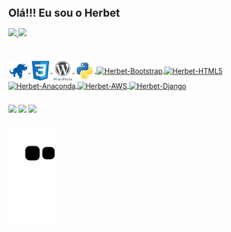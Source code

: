 ## Olá!!! Eu sou o Herbet
<div>
  <a href="https://github.com/herbetdesign">
  <img widht="200px" src="https://github-readme-stats.vercel.app/api?username=herbetdesign&show_icons=true&theme=transparent"/>
  <img width="200px" weight="48%" src="https://github-readme-stats.vercel.app/api/top-langs/?username=herbetdesign&show_icons=true&theme=dark&count_private=true&text_color=c9d1d9&bg_color=0d1117"/>
</div>

##

<div style="display: inline_block"><br>
  <img align="center" alt="Herbet-Cobol" heigth="30" width="40" src="https://github.com/herbetdesign/Desenvolvimento-COBOL/blob/main/cobol_icon.svg">
  <img align="center" alt="Herbet-CSS" heigth="30" width="40" src="https://raw.githubusercontent.com/devicons/devicon/master/icons/css3/css3-original.svg">
  <img align="center" alt="Herbet-WP" heigth="30" width="40" src="https://raw.githubusercontent.com/devicons/devicon/master/icons/wordpress/wordpress-original.svg">
  <img align="center" alt="Herbet-PHP" heigth="30" width="40" src="https://raw.githubusercontent.com/devicons/devicon/master/icons/python/python-original.svg">
  <img align="center" alt="Herbet-Bootstrap" heigth="30" width="40" src="https://cdn.jsdelivr.net/gh/devicons/devicon/icons/bootstrap/bootstrap-original.svg">
  <img align="center" alt="Herbet-HTML5" heigth="30" width="40" src="https://cdn.jsdelivr.net/gh/devicons/devicon/icons/html5/html5-plain-wordmark.svg">
  <img align="center" alt="Herbet-Anaconda" heigth="30" width="40" src="https://cdn.jsdelivr.net/gh/devicons/devicon/icons/anaconda/anaconda-original-wordmark.svg">
  <img align="center" alt="Herbet-AWS" heigth="30" width="40" src="https://cdn.jsdelivr.net/gh/devicons/devicon/icons/amazonwebservices/amazonwebservices-original.svg">
  <img align="center" alt="Herbet-Django" heigth="30" width="40" src="https://cdn.jsdelivr.net/gh/devicons/devicon/icons/django/django-plain.svg">
</div>
    
##
    
<div>
  <a href="https://github.com/herbetdesign" target="_blank"><img src="https://img.shields.io/badge/GitHub-100000?style=for-the-badge&logo=github&logoColor=white"></a>
  <a href="https://youtube.com/@herbetsantos" target="_blank"><img src="https://img.shields.io/badge/YouTube-FF0000?style=for-the-badge&logo=youtube&logoColor=white"></a>
  <a href="https://www.instagram.com/herbetsantoss/" target="_blank"><img src="https://img.shields.io/badge/Instagram-E4405F?style=for-the-badge&logo=instagram&logoColor=white"></a>
    </div>
    
##
    
![Snake animation](https://github.com/herbetdesign/herbetdesign/blob/output/github-contribution-grid-snake.svg)
    
##
